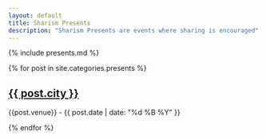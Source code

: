 ```yaml
---
layout: default
title: Sharism Presents
description: "Sharism Presents are events where sharing is encouraged"
---
```


{% include presents.md %}


{% for post in site.categories.presents %}

## [{{ post.city }}]({{post.url}})

{{post.venue}} - {{ post.date | date: "%d %B %Y" }}

{% endfor %}
